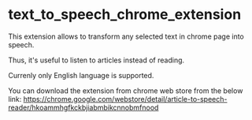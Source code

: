 # text_to_speech_chrome_extension
This extension allows to transform any selected text in chrome page into speech.

Thus, it's useful to listen to articles instead of reading.

Currenly only English language is supported.

You can download the extension from chrome web store from the below link:
https://chrome.google.com/webstore/detail/article-to-speech-reader/hkoammhgfkckbjiabmbikcnnobmfnood